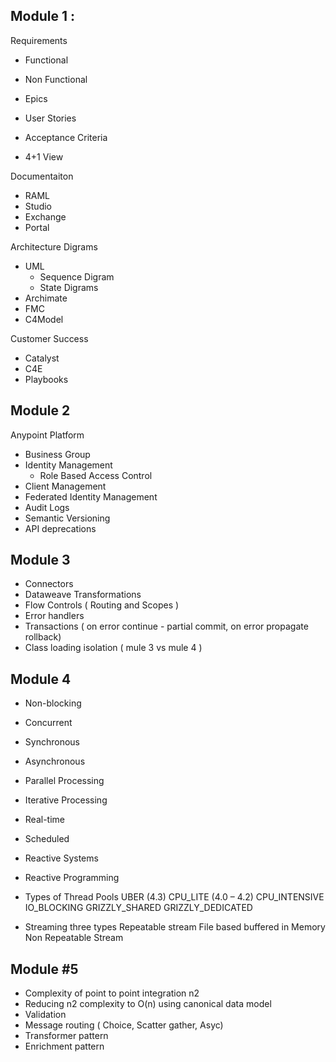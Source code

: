 ## Module 1 : 

Requirements

  - Functional
  - Non Functional

  - Epics
  - User Stories
  - Acceptance Criteria
  - 4+1 View
  
Documentaiton

  - RAML
  - Studio
  - Exchange
  - Portal

Architecture Digrams

  - UML
    - Sequence Digram
    - State Digrams
  - Archimate
  - FMC
  - C4Model

Customer Success

  - Catalyst
  - C4E
  - Playbooks

## Module 2

Anypoint Platform

  - Business Group
  - Identity Management
    - Role Based Access Control
  - Client Management
  - Federated Identity Management
  - Audit Logs
  -	Semantic Versioning
  -	API deprecations

## Module 3
  
-	Connectors
-	Dataweave Transformations
-	Flow Controls ( Routing and Scopes )
-	Error handlers
- Transactions ( on error continue  - partial commit, on error propagate rollback)
-	Class loading isolation ( mule 3 vs mule 4 )

## Module 4

-	Non-blocking 
-	Concurrent
-	Synchronous
-	Asynchronous
-	Parallel Processing
-	Iterative Processing
-	Real-time 
-	Scheduled

-	Reactive Systems
-	Reactive Programming
-	Types of Thread Pools
	  UBER (4.3)
	  CPU_LITE (4.0 – 4.2)
    CPU_INTENSIVE
    IO_BLOCKING
    GRIZZLY_SHARED
    GRIZZLY_DEDICATED
-	Streaming three types
    Repeatable stream
      File based buffered
      in Memory
  Non Repeatable Stream

## Module #5

-	Complexity of point to point integration n2 
-	Reducing n2 complexity to O(n) using canonical data model
-	Validation
-	Message routing  ( Choice, Scatter gather, Asyc)
-	Transformer pattern
-	Enrichment pattern



  


